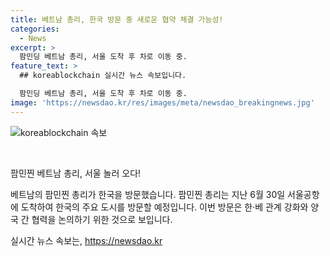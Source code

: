 ```yaml
---
title: 베트남 총리, 한국 방문 중 새로운 협약 체결 가능성!
categories:
  - News
excerpt: >
  팜민딩 베트남 총리, 서울 도착 후 차로 이동 중.
feature_text: >
  ## koreablockchain 실시간 뉴스 속보입니다.

  팜민딩 베트남 총리, 서울 도착 후 차로 이동 중.
image: 'https://newsdao.kr/res/images/meta/newsdao_breakingnews.jpg'
---
```


<p><img src="https://newsdao.kr/res/images/meta/newsdao_breakingnews.jpg" alt="koreablockchain 속보" /></p>

<p data-ke-size="size16">&nbsp;</p>

<p>팜민찐 베트남 총리, 서울 놀러 오다!</p>

<p>베트남의 팜민찐 총리가 한국을 방문했습니다. 팜민찐 총리는 지난 6월 30일 서울공항에 도착하여 한국의 주요 도시를 방문할 예정입니다. 이번 방문은 한·베 관계 강화와 양국 간 협력을 논의하기 위한 것으로 보입니다.</p></p>
실시간 뉴스 속보는, <a href="https://newsdao.kr" rel="dofollow">https://newsdao.kr</a>


